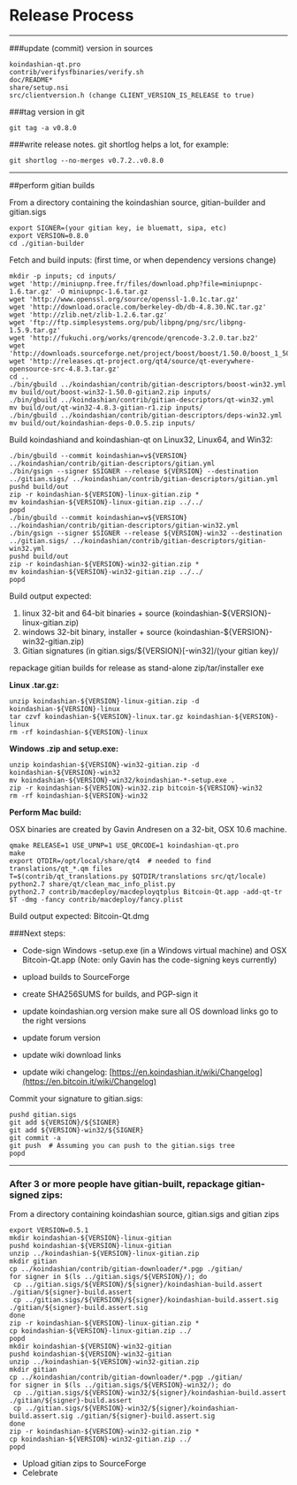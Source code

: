 Release Process
====================

* * *

###update (commit) version in sources


	koindashian-qt.pro
	contrib/verifysfbinaries/verify.sh
	doc/README*
	share/setup.nsi
	src/clientversion.h (change CLIENT_VERSION_IS_RELEASE to true)

###tag version in git

	git tag -a v0.8.0

###write release notes. git shortlog helps a lot, for example:

	git shortlog --no-merges v0.7.2..v0.8.0

* * *

##perform gitian builds

 From a directory containing the koindashian source, gitian-builder and gitian.sigs
  
	export SIGNER=(your gitian key, ie bluematt, sipa, etc)
	export VERSION=0.8.0
	cd ./gitian-builder

 Fetch and build inputs: (first time, or when dependency versions change)

	mkdir -p inputs; cd inputs/
	wget 'http://miniupnp.free.fr/files/download.php?file=miniupnpc-1.6.tar.gz' -O miniupnpc-1.6.tar.gz
	wget 'http://www.openssl.org/source/openssl-1.0.1c.tar.gz'
	wget 'http://download.oracle.com/berkeley-db/db-4.8.30.NC.tar.gz'
	wget 'http://zlib.net/zlib-1.2.6.tar.gz'
	wget 'ftp://ftp.simplesystems.org/pub/libpng/png/src/libpng-1.5.9.tar.gz'
	wget 'http://fukuchi.org/works/qrencode/qrencode-3.2.0.tar.bz2'
	wget 'http://downloads.sourceforge.net/project/boost/boost/1.50.0/boost_1_50_0.tar.bz2'
	wget 'http://releases.qt-project.org/qt4/source/qt-everywhere-opensource-src-4.8.3.tar.gz'
	cd ..
	./bin/gbuild ../koindashian/contrib/gitian-descriptors/boost-win32.yml
	mv build/out/boost-win32-1.50.0-gitian2.zip inputs/
	./bin/gbuild ../koindashian/contrib/gitian-descriptors/qt-win32.yml
	mv build/out/qt-win32-4.8.3-gitian-r1.zip inputs/
	./bin/gbuild ../koindashian/contrib/gitian-descriptors/deps-win32.yml
	mv build/out/koindashian-deps-0.0.5.zip inputs/

 Build koindashiand and koindashian-qt on Linux32, Linux64, and Win32:
  
	./bin/gbuild --commit koindashian=v${VERSION} ../koindashian/contrib/gitian-descriptors/gitian.yml
	./bin/gsign --signer $SIGNER --release ${VERSION} --destination ../gitian.sigs/ ../koindashian/contrib/gitian-descriptors/gitian.yml
	pushd build/out
	zip -r koindashian-${VERSION}-linux-gitian.zip *
	mv koindashian-${VERSION}-linux-gitian.zip ../../
	popd
	./bin/gbuild --commit koindashian=v${VERSION} ../koindashian/contrib/gitian-descriptors/gitian-win32.yml
	./bin/gsign --signer $SIGNER --release ${VERSION}-win32 --destination ../gitian.sigs/ ../koindashian/contrib/gitian-descriptors/gitian-win32.yml
	pushd build/out
	zip -r koindashian-${VERSION}-win32-gitian.zip *
	mv koindashian-${VERSION}-win32-gitian.zip ../../
	popd

  Build output expected:

  1. linux 32-bit and 64-bit binaries + source (koindashian-${VERSION}-linux-gitian.zip)
  2. windows 32-bit binary, installer + source (koindashian-${VERSION}-win32-gitian.zip)
  3. Gitian signatures (in gitian.sigs/${VERSION}[-win32]/(your gitian key)/

repackage gitian builds for release as stand-alone zip/tar/installer exe

**Linux .tar.gz:**

	unzip koindashian-${VERSION}-linux-gitian.zip -d koindashian-${VERSION}-linux
	tar czvf koindashian-${VERSION}-linux.tar.gz koindashian-${VERSION}-linux
	rm -rf koindashian-${VERSION}-linux

**Windows .zip and setup.exe:**

	unzip koindashian-${VERSION}-win32-gitian.zip -d koindashian-${VERSION}-win32
	mv koindashian-${VERSION}-win32/koindashian-*-setup.exe .
	zip -r koindashian-${VERSION}-win32.zip bitcoin-${VERSION}-win32
	rm -rf koindashian-${VERSION}-win32

**Perform Mac build:**

  OSX binaries are created by Gavin Andresen on a 32-bit, OSX 10.6 machine.

	qmake RELEASE=1 USE_UPNP=1 USE_QRCODE=1 koindashian-qt.pro
	make
	export QTDIR=/opt/local/share/qt4  # needed to find translations/qt_*.qm files
	T=$(contrib/qt_translations.py $QTDIR/translations src/qt/locale)
	python2.7 share/qt/clean_mac_info_plist.py
	python2.7 contrib/macdeploy/macdeployqtplus Bitcoin-Qt.app -add-qt-tr $T -dmg -fancy contrib/macdeploy/fancy.plist

 Build output expected: Bitcoin-Qt.dmg

###Next steps:

* Code-sign Windows -setup.exe (in a Windows virtual machine) and
  OSX Bitcoin-Qt.app (Note: only Gavin has the code-signing keys currently)

* upload builds to SourceForge

* create SHA256SUMS for builds, and PGP-sign it

* update koindashian.org version
  make sure all OS download links go to the right versions

* update forum version

* update wiki download links

* update wiki changelog: [https://en.koindashian.it/wiki/Changelog](https://en.bitcoin.it/wiki/Changelog)

Commit your signature to gitian.sigs:

	pushd gitian.sigs
	git add ${VERSION}/${SIGNER}
	git add ${VERSION}-win32/${SIGNER}
	git commit -a
	git push  # Assuming you can push to the gitian.sigs tree
	popd

-------------------------------------------------------------------------

### After 3 or more people have gitian-built, repackage gitian-signed zips:

From a directory containing koindashian source, gitian.sigs and gitian zips

	export VERSION=0.5.1
	mkdir koindashian-${VERSION}-linux-gitian
	pushd koindashian-${VERSION}-linux-gitian
	unzip ../koindashian-${VERSION}-linux-gitian.zip
	mkdir gitian
	cp ../koindashian/contrib/gitian-downloader/*.pgp ./gitian/
	for signer in $(ls ../gitian.sigs/${VERSION}/); do
	 cp ../gitian.sigs/${VERSION}/${signer}/koindashian-build.assert ./gitian/${signer}-build.assert
	 cp ../gitian.sigs/${VERSION}/${signer}/koindashian-build.assert.sig ./gitian/${signer}-build.assert.sig
	done
	zip -r koindashian-${VERSION}-linux-gitian.zip *
	cp koindashian-${VERSION}-linux-gitian.zip ../
	popd
	mkdir koindashian-${VERSION}-win32-gitian
	pushd koindashian-${VERSION}-win32-gitian
	unzip ../koindashian-${VERSION}-win32-gitian.zip
	mkdir gitian
	cp ../koindashian/contrib/gitian-downloader/*.pgp ./gitian/
	for signer in $(ls ../gitian.sigs/${VERSION}-win32/); do
	 cp ../gitian.sigs/${VERSION}-win32/${signer}/koindashian-build.assert ./gitian/${signer}-build.assert
	 cp ../gitian.sigs/${VERSION}-win32/${signer}/koindashian-build.assert.sig ./gitian/${signer}-build.assert.sig
	done
	zip -r koindashian-${VERSION}-win32-gitian.zip *
	cp koindashian-${VERSION}-win32-gitian.zip ../
	popd

- Upload gitian zips to SourceForge
- Celebrate 
